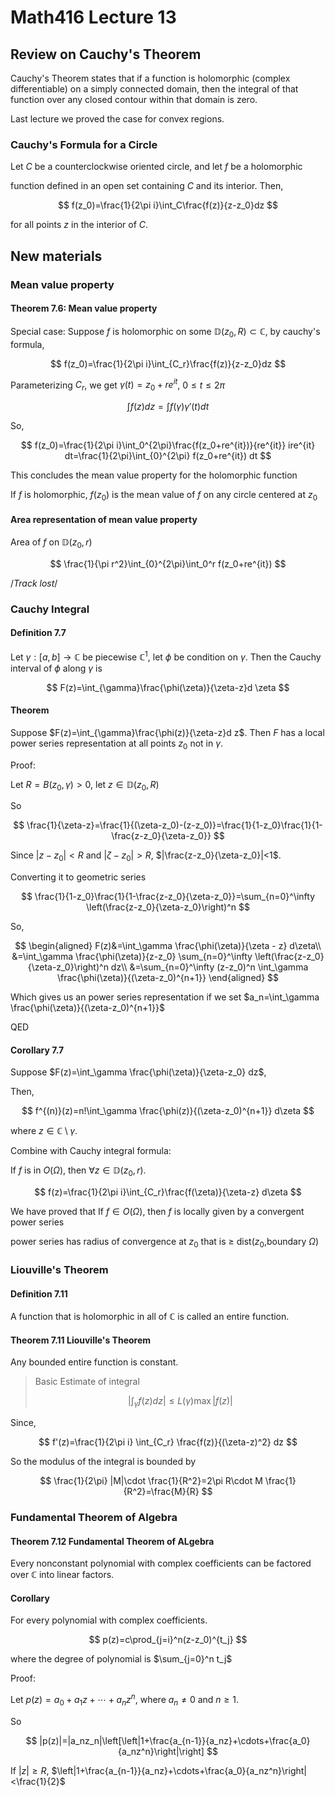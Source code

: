 # Math416 Lecture 13

## Review on Cauchy's Theorem

Cauchy's Theorem states that if a function is holomorphic (complex differentiable) on a simply connected domain, then the integral of that function over any closed contour within that domain is zero.

Last lecture we proved the case for convex regions.

### Cauchy's Formula for a Circle

Let $C$ be a counterclockwise oriented circle, and let $f$ be a holomorphic

function defined in an open set containing $C$ and its interior. Then,

$$
f(z_0)=\frac{1}{2\pi i}\int_C\frac{f(z)}{z-z_0}dz
$$

for all points $z$ in the interior of $C$.

## New materials

### Mean value property

#### Theorem 7.6: Mean value property

Special case: Suppose $f$ is holomorphic on some $\mathbb{D}(z_0,R)\subset \mathbb{C}$, by cauchy's formula,

$$
f(z_0)=\frac{1}{2\pi i}\int_{C_r}\frac{f(z)}{z-z_0}dz
$$

Parameterizing $C_r$, we get $\gamma(t)=z_0+re^{it}$, $0\leq t\leq 2\pi$

$$
\int f(z)dz=\int f(\gamma) \gamma'(t) d t
$$

So,

$$
f(z_0)=\frac{1}{2\pi i}\int_0^{2\pi}\frac{f(z_0+re^{it})}{re^{it}} ire^{it} dt=\frac{1}{2\pi}\int_{0}^{2\pi} f(z_0+re^{it}) dt
$$

This concludes the mean value property for the holomorphic function

If $f$ is holomorphic, $f(z_0)$ is the mean value of $f$ on any circle centered at $z_0$

#### Area representation of mean value property

Area of $f$ on $\mathbb{D}(z_0,r)$

$$
\frac{1}{\pi r^2}\int_{0}^{2\pi}\int_0^r f(z_0+re^{it})
$$

/*Track lost*/

### Cauchy Integral

#### Definition 7.7

Let $\gamma:[a,b]\to \mathbb{C}$ be piecewise $\mathbb{C}^1$, let $\phi$ be condition on $\gamma$. Then the Cauchy interval of $\phi$ along $\gamma$ is 

$$
F(z)=\int_{\gamma}\frac{\phi(\zeta)}{\zeta-z}d \zeta
$$

#### Theorem

Suppose $F(z)=\int_{\gamma}\frac{\phi(z)}{\zeta-z}d z$. Then $F$ has a local power series representation at all points $z_0$ not in $\gamma$.

Proof:

Let $R=B(z_0,\gamma)>0$, let $z\in \mathbb{D}(z_0,R)$

So

$$
\frac{1}{\zeta-z}=\frac{1}{(\zeta-z_0)-(z-z_0)}=\frac{1}{1-z_0}\frac{1}{1-\frac{z-z_0}{\zeta-z_0}}
$$

Since $|z-z_0|<R$ and $|\zeta-z_0|>R$, $|\frac{z-z_0}{\zeta-z_0}|<1$.

Converting it to geometric series

$$
\frac{1}{1-z_0}\frac{1}{1-\frac{z-z_0}{\zeta-z_0}}=\sum_{n=0}^\infty \left(\frac{z-z_0}{\zeta-z_0}\right)^n
$$

So,

$$
\begin{aligned}
F(z)&=\int_\gamma \frac{\phi(\zeta)}{\zeta - z} d\zeta\\
&=\int_\gamma \frac{\phi(\zeta)}{z-z_0} \sum_{n=0}^\infty \left(\frac{z-z_0}{\zeta-z_0}\right)^n dz\\
&=\sum_{n=0}^\infty (z-z_0)^n \int_\gamma \frac{\phi(\zeta)}{(\zeta-z_0)^{n+1}} 
\end{aligned}
$$

Which gives us an power series representation if we set $a_n=\int_\gamma \frac{\phi(\zeta)}{(\zeta-z_0)^{n+1}}$

QED

#### Corollary 7.7

Suppose $F(z)=\int_\gamma \frac{\phi(\zeta)}{\zeta-z_0} dz$,

Then,

$$
f^{(n)}(z)=n!\int_\gamma \frac{\phi(z)}{(\zeta-z_0)^{n+1}} d\zeta
$$

where $z\in \mathbb{C}\setminus \gamma$.

Combine with Cauchy integral formula:

If $f$ is in $O(\Omega)$, then $\forall z\in \mathbb{D}(z_0,r)$.

$$
f(z)=\frac{1}{2\pi i}\int_{C_r}\frac{f(\zeta)}{\zeta-z} d\zeta
$$

We have proved that If $f\in O(\Omega)$, then $f$ is locally given  by a convergent power series

power series has radius of convergence at $z_0$ that is $\geq$ dist($z_0$,boundary $\Omega$)

### Liouville's Theorem

#### Definition 7.11

A function that is holomorphic in all of $\mathbb{C}$ is called an entire function.

#### Theorem 7.11 Liouville's Theorem

Any bounded entire function is constant.

> Basic Estimate of integral
>
> $$\left|\int_\gamma f(z) dz\right|\leq L(\gamma) \max\left|f(z)\right|$$

Since,

$$
f'(z)=\frac{1}{2\pi i} \int_{C_r} \frac{f(z)}{(\zeta-z)^2} dz
$$

So the modulus of the integral is bounded by

$$
\frac{1}{2\pi} |M|\cdot \frac{1}{R^2}=2\pi R\cdot M \frac{1}{R^2}=\frac{M}{R}
$$

### Fundamental Theorem of Algebra

#### Theorem 7.12 Fundamental Theorem of ALgebra

Every nonconstant polynomial with complex coefficients can be factored over
$\mathbb{C}$ into linear factors.

#### Corollary

For every polynomial with complex coefficients.

$$
p(z)=c\prod_{j=i}^n(z-z_0)^{t_j}
$$

where the degree of polynomial is $\sum_{j=0}^n t_j$

Proof:

Let $p(z)=a_0+a_1z+\cdots+a_nz^n$, where $a_n\neq 0$ and $n\geq 1$.

So

$$
|p(z)|=|a_nz_n|\left[\left|1+\frac{a_{n-1}}{a_nz}+\cdots+\frac{a_0}{a_nz^n}\right|\right]
$$

If $|z|\geq R$, $\left|1+\frac{a_{n-1}}{a_nz}+\cdots+\frac{a_0}{a_nz^n}\right|<\frac{1}{2}$